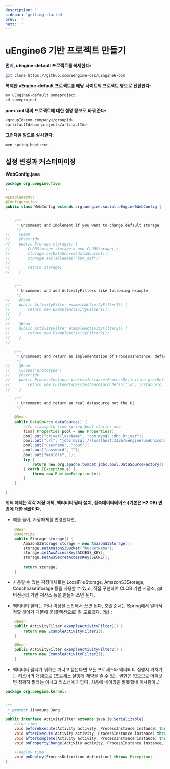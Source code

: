 ```yaml
---
description: ''
sidebar: 'getting-started'
prev: ''
next: ''
---
```


# uEngine6 기반 프로젝트 만들기

**먼저, uEngine-default 프로젝트를 복제한다:**

```bash
git clone https://github.com/uengine-oss/uEngine6-bpm
```

**복제한 uEngine-default 프로젝트를 해당 사이트의 프로젝트 명으로 전환한다:**

```bash
mv uEngine6-default someproject
cd someproject
```

**pom.xml 내의 프로젝트에 대한 설명 정보도 바꿔 준다:**


```bash
<groupId>com.company</groupId>
<artifactId>bpm-project</artifactId>
```

**그런다음 빌드를 실시한다:**

```bash
mvn spring-boot:run
```


## 설정 변경과 커스터마이징

**WebConfig.java**

```java
package org.uengine.five;
...

@EnableWebMvc
@Configuration
public class WebConfig extends org.uengine.social.uEngine6WebConfig {


    /**
     * Uncomment and implement if you want to change default storage
     */
//    @Bean
//    @Override
//    public Storage storage() {
//        CLOBStorage storage = new CLOBStorage();
//        storage.setDataSource(dataSource());
//        storage.setTableName("bpm_def");
//
//        return storage;
//    }


    /**
     * Uncomment and add ActivityFilters like following example
     */
//    @Bean
//    public ActivityFilter exampleActivityFilter1() {
//        return new ExampleActivityFilter1();
//    }
//
//    @Bean
//    public ActivityFilter exampleActivityFilter2() {
//        return new ExampleActivityFilter2();
//    }
//

    /**
     * Uncomment and return an implementation of ProcessInstance. default is JPAProcessInstance
     */
//    @Bean
//    @Scope("prototype")
//    @Override
//    public ProcessInstance processInstance(ProcessDefinition procDefinition, String instanceId, Map options) throws Exception {
//        return new CustomProcessInstance(procDefinition, instanceId, options);
//    }

    /**
     * Uncomment and return an real datasource not the H2
     */

    @Bean
    public DataSource dataSource() {
        //In classpath from spring-boot-starter-web
        final Properties pool = new Properties();
        pool.put("driverClassName", "com.mysql.jdbc.Driver");
        pool.put("url", "jdbc:mysql://localhost:3306/uengine?useUnicode=true&characterEncoding=UTF8&useOldAliasMetadataBehavior=true");
        pool.put("username", "root");
        pool.put("password", "");
        pool.put("minIdle", 1);
        try {
            return new org.apache.tomcat.jdbc.pool.DataSourceFactory().createDataSource(pool);
        } catch (Exception e) {
            throw new RuntimeException(e);
        }
    }

}

```
**위의 예제는 각각 저장 매체, 액티비티 필터 설치, 접속데이터베이스 (기본은 H2 DB) 변경에 대한 샘플이다.**

- 예를 들어, 저장매체를 변경한다면,

```java
    @Bean
    @Override
    public Storage storage() {
        AmazonS3Storage storage = new AmazonS3Storage();
        storage.setAmazonS3Bucket("bucketName");
        storage.setAwsAccessKey(ACCESS_KEY);
        storage.setAwsSecretAccessKey(SECRET);
        
        return storage;
    }
```

- 사용할 수 있는 저장매체로는 LocalFileStorage, AmazonS3Storage, CouchbaseStorage 등을 사용할 수 있고, 직접 구현하여 CLOB 기반 저장소, git 버전관리 기반 저장소 등을 만들어 쓰면 된다.

- 액티비티 필터는 하나 이상을 선언해서 쓰면 된다, 호출 순서는 Spring에서 알아서 정할 것이기 때문에 (리플랙션으로) 잘 모르겠다. (헐) :

```java
    @Bean
    public ActivityFilter exampleActivityFilter1() {
        return new ExampleActivityFilter1();
    }

    @Bean
    public ActivityFilter exampleActivityFilter2() {
        return new ExampleActivityFilter2();
    }
```

- 액티비티 필터가 뭐하는 거냐고 묻는다면 모든 프로세스와 액티비티 실행시 거쳐가는 리스너의 개념으로 (프로세스 실행에 제약을 줄 수 있는 권한은 없으므로 어째보면 정확히 필터는 아니고 리스너에 가깝다. 처음에 네이밍을 잘못했네 이사람아..)

```java
package org.uengine.kernel;


/**
 * @author Jinyoung Jang
 */
public interface ActivityFilter extends java.io.Serializable{
	//run-time
	void beforeExecute(Activity activity, ProcessInstance instance) throws Exception;
	void afterExecute(Activity activity, ProcessInstance instance) throws Exception;
	void afterComplete(Activity activity, ProcessInstance instance) throws Exception;
	void onPropertyChange(Activity activity, ProcessInstance instance, String propertyName, Object changedValue) throws Exception;
	
	//deploy time
	void onDeploy(ProcessDefinition definition) throws Exception;
}
```






